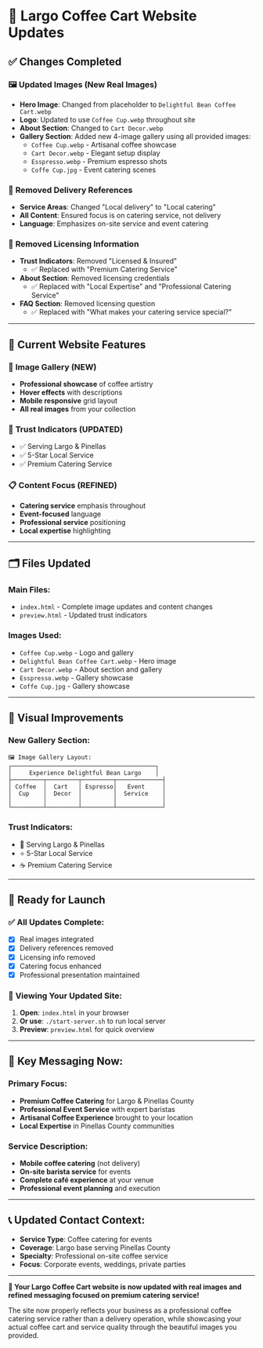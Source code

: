 # 🔄 Largo Coffee Cart Website Updates

## ✅ **Changes Completed**

### 🖼️ **Updated Images (New Real Images)**
- **Hero Image**: Changed from placeholder to `Delightful Bean Coffee Cart.webp`
- **Logo**: Updated to use `Coffee Cup.webp` throughout site
- **About Section**: Changed to `Cart Decor.webp` 
- **Gallery Section**: Added new 4-image gallery using all provided images:
  - `Coffee Cup.webp` - Artisanal coffee showcase
  - `Cart Decor.webp` - Elegant setup display
  - `Esspresso.webp` - Premium espresso shots
  - `Coffe Cup.jpg` - Event catering scenes

### 🚛 **Removed Delivery References**
- **Service Areas**: Changed "Local delivery" to "Local catering"
- **All Content**: Ensured focus is on catering service, not delivery
- **Language**: Emphasizes on-site service and event catering

### 🏢 **Removed Licensing Information**
- **Trust Indicators**: Removed "Licensed & Insured" 
  - ✅ Replaced with "Premium Catering Service"
- **About Section**: Removed licensing credentials
  - ✅ Replaced with "Local Expertise" and "Professional Catering Service"
- **FAQ Section**: Removed licensing question
  - ✅ Replaced with "What makes your catering service special?"

---

## 🌟 **Current Website Features**

### 📸 **Image Gallery (NEW)**
- **Professional showcase** of coffee artistry
- **Hover effects** with descriptions
- **Mobile responsive** grid layout
- **All real images** from your collection

### 🎯 **Trust Indicators (UPDATED)**
- ✅ Serving Largo & Pinellas
- ✅ 5-Star Local Service  
- ✅ Premium Catering Service

### 📋 **Content Focus (REFINED)**
- **Catering service** emphasis throughout
- **Event-focused** language
- **Professional service** positioning
- **Local expertise** highlighting

---

## 🗂️ **Files Updated**

### **Main Files:**
- `index.html` - Complete image updates and content changes
- `preview.html` - Updated trust indicators

### **Images Used:**
- `Coffee Cup.webp` - Logo and gallery
- `Delightful Bean Coffee Cart.webp` - Hero image
- `Cart Decor.webp` - About section and gallery
- `Esspresso.webp` - Gallery showcase
- `Coffe Cup.jpg` - Gallery showcase

---

## 🎨 **Visual Improvements**

### **New Gallery Section:**
```
🖼️ Image Gallery Layout:
┌─────────────────────────────────────────┐
│     Experience Delightful Bean Largo    │
├─────────┬─────────┬─────────┬─────────────┤
│ Coffee  │  Cart   │ Espresso│   Event     │
│  Cup    │  Decor  │         │  Service    │
│         │         │         │             │
└─────────┴─────────┴─────────┴─────────────┘
```

### **Trust Indicators:**
- 📍 Serving Largo & Pinellas
- ⭐ 5-Star Local Service
- ☕ Premium Catering Service

---

## 🚀 **Ready for Launch**

### ✅ **All Updates Complete:**
- [x] Real images integrated
- [x] Delivery references removed
- [x] Licensing info removed
- [x] Catering focus enhanced
- [x] Professional presentation maintained

### 📱 **Viewing Your Updated Site:**
1. **Open**: `index.html` in your browser
2. **Or use**: `./start-server.sh` to run local server
3. **Preview**: `preview.html` for quick overview

---

## 🎯 **Key Messaging Now:**

### **Primary Focus:**
- **Premium Coffee Catering** for Largo & Pinellas County
- **Professional Event Service** with expert baristas
- **Artisanal Coffee Experience** brought to your location
- **Local Expertise** in Pinellas County communities

### **Service Description:**
- **Mobile coffee catering** (not delivery)
- **On-site barista service** for events
- **Complete café experience** at your venue
- **Professional event planning** and execution

---

## 📞 **Updated Contact Context:**
- **Service Type**: Coffee catering for events
- **Coverage**: Largo base serving Pinellas County
- **Specialty**: Professional on-site coffee service
- **Focus**: Corporate events, weddings, private parties

---

**🎉 Your Largo Coffee Cart website is now updated with real images and refined messaging focused on premium catering service!**

The site now properly reflects your business as a professional coffee catering service rather than a delivery operation, while showcasing your actual coffee cart and service quality through the beautiful images you provided.